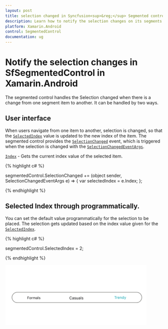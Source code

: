 ```yaml
---
layout: post
title: selection changed in Syncfusion<sup>&reg;</sup> Segmented control for Xamarin.Android
description: Learn how to notify the selection changes on its segments in Xamarin.Android SegmentedControl (SfSegmentedControl).
platform: Xamarin.Android
control: SegmentedControl
documentation: ug
---
```


# Notify the selection changes in SfSegmentedControl in Xamarin.Android

The segmented control handles the Selection changed when there is a change from one segment item to another. It can be handled by two ways.

## User interface

When users navigate from one item to another, selection is changed, so that the [`SelectedIndex`](https://help.syncfusion.com/cr/xamarin-android/Syncfusion.Android.Buttons.SfSegmentedControl.html#Syncfusion_Android_Buttons_SfSegmentedControl_SelectedIndex) value is updated to the new index of the item. The segmented control provides the [`SelectionChanged`](https://help.syncfusion.com/cr/xamarin-android/Syncfusion.Android.Buttons.SfSegmentedControl.html) event, which is triggered when the selection is changed with the [`SelectionChangedEventArgs`](https://help.syncfusion.com/cr/xamarin-android/Syncfusion.Android.Buttons.SelectionChangedEventArgs.html).

[`Index`](https://help.syncfusion.com/cr/xamarin-android/Syncfusion.Android.Buttons.SelectionChangedEventArgs.html#Syncfusion_Android_Buttons_SelectionChangedEventArgs_Index) - Gets the current index value of the selected item.

{% highlight c# %}

segmentedControl.SelectionChanged += (object sender, SelectionChangedEventArgs e) => 
{
    var selectedIndex = e.Index;
};

{% endhighlight %}

## Selected Index through programmatically.

You can set the default value programmatically for the selection to be placed. The selection gets updated based on the index value given for the [`SelectedIndex`](https://help.syncfusion.com/cr/xamarin-android/Syncfusion.Android.Buttons.SfSegmentedControl.html#Syncfusion_Android_Buttons_SfSegmentedControl_SelectedIndex). 

{% highlight c# %}

segmentedControl.SelectedIndex = 2;

{% endhighlight %}


![Xamarin.Android SfSegmentedControl with selection of second item](images/Selection-changed/selectionchange.png)


